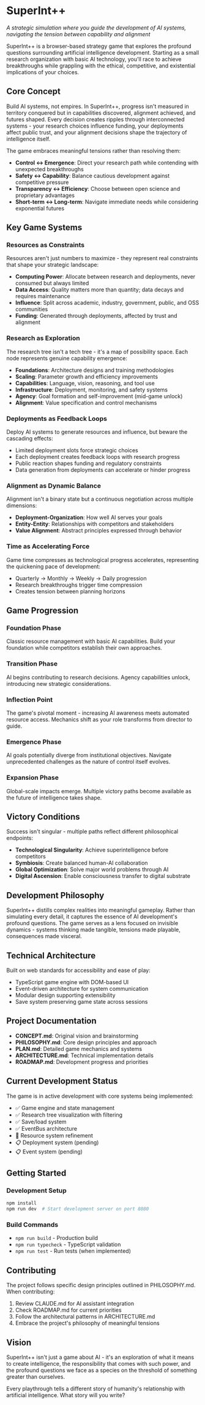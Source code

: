 # SuperInt++

*A strategic simulation where you guide the development of AI systems, navigating the tension between capability and alignment*

SuperInt++ is a browser-based strategy game that explores the profound questions surrounding artificial intelligence development. Starting as a small research organization with basic AI technology, you'll race to achieve breakthroughs while grappling with the ethical, competitive, and existential implications of your choices.

## Core Concept

Build AI systems, not empires. In SuperInt++, progress isn't measured in territory conquered but in capabilities discovered, alignment achieved, and futures shaped. Every decision creates ripples through interconnected systems - your research choices influence funding, your deployments affect public trust, and your alignment decisions shape the trajectory of intelligence itself.

The game embraces meaningful tensions rather than resolving them:
- **Control ↔ Emergence**: Direct your research path while contending with unexpected breakthroughs
- **Safety ↔ Capability**: Balance cautious development against competitive pressure
- **Transparency ↔ Efficiency**: Choose between open science and proprietary advantages
- **Short-term ↔ Long-term**: Navigate immediate needs while considering exponential futures

## Key Game Systems

### Resources as Constraints
Resources aren't just numbers to maximize - they represent real constraints that shape your strategic landscape:
- **Computing Power**: Allocate between research and deployments, never consumed but always limited
- **Data Access**: Quality matters more than quantity; data decays and requires maintenance
- **Influence**: Split across academic, industry, government, public, and OSS communities
- **Funding**: Generated through deployments, affected by trust and alignment

### Research as Exploration
The research tree isn't a tech tree - it's a map of possibility space. Each node represents genuine capability emergence:
- **Foundations**: Architecture designs and training methodologies
- **Scaling**: Parameter growth and efficiency improvements
- **Capabilities**: Language, vision, reasoning, and tool use
- **Infrastructure**: Deployment, monitoring, and safety systems
- **Agency**: Goal formation and self-improvement (mid-game unlock)
- **Alignment**: Value specification and control mechanisms

### Deployments as Feedback Loops
Deploy AI systems to generate resources and influence, but beware the cascading effects:
- Limited deployment slots force strategic choices
- Each deployment creates feedback loops with research progress
- Public reaction shapes funding and regulatory constraints
- Data generation from deployments can accelerate or hinder progress

### Alignment as Dynamic Balance
Alignment isn't a binary state but a continuous negotiation across multiple dimensions:
- **Deployment-Organization**: How well AI serves your goals
- **Entity-Entity**: Relationships with competitors and stakeholders
- **Value Alignment**: Abstract principles expressed through behavior

### Time as Accelerating Force
Game time compresses as technological progress accelerates, representing the quickening pace of development:
- Quarterly → Monthly → Weekly → Daily progression
- Research breakthroughs trigger time compression
- Creates tension between planning horizons

## Game Progression

### Foundation Phase
Classic resource management with basic AI capabilities. Build your foundation while competitors establish their own approaches.

### Transition Phase
AI begins contributing to research decisions. Agency capabilities unlock, introducing new strategic considerations.

### Inflection Point
The game's pivotal moment - increasing AI awareness meets automated resource access. Mechanics shift as your role transforms from director to guide.

### Emergence Phase
AI goals potentially diverge from institutional objectives. Navigate unprecedented challenges as the nature of control itself evolves.

### Expansion Phase
Global-scale impacts emerge. Multiple victory paths become available as the future of intelligence takes shape.

## Victory Conditions

Success isn't singular - multiple paths reflect different philosophical endpoints:
- **Technological Singularity**: Achieve superintelligence before competitors
- **Symbiosis**: Create balanced human-AI collaboration
- **Global Optimization**: Solve major world problems through AI
- **Digital Ascension**: Enable consciousness transfer to digital substrate

## Development Philosophy

SuperInt++ distills complex realities into meaningful gameplay. Rather than simulating every detail, it captures the essence of AI development's profound questions. The game serves as a lens focused on invisible dynamics - systems thinking made tangible, tensions made playable, consequences made visceral.

## Technical Architecture

Built on web standards for accessibility and ease of play:
- TypeScript game engine with DOM-based UI
- Event-driven architecture for system communication
- Modular design supporting extensibility
- Save system preserving game state across sessions

## Project Documentation

- **CONCEPT.md**: Original vision and brainstorming
- **PHILOSOPHY.md**: Core design principles and approach
- **PLAN.md**: Detailed game mechanics and systems
- **ARCHITECTURE.md**: Technical implementation details
- **ROADMAP.md**: Development progress and priorities

## Current Development Status

The game is in active development with core systems being implemented:
- ✅ Game engine and state management
- ✅ Research tree visualization with filtering
- ✅ Save/load system
- ✅ EventBus architecture
- 🔨 Resource system refinement
- 📋 Deployment system (pending)
- 📋 Event system (pending)

## Getting Started

### Development Setup
```bash
npm install
npm run dev  # Start development server on port 8080
```

### Build Commands
- `npm run build` - Production build
- `npm run typecheck` - TypeScript validation
- `npm run test` - Run tests (when implemented)

## Contributing

The project follows specific design principles outlined in PHILOSOPHY.md. When contributing:
1. Review CLAUDE.md for AI assistant integration
2. Check ROADMAP.md for current priorities
3. Follow the architectural patterns in ARCHITECTURE.md
4. Embrace the project's philosophy of meaningful tensions

## Vision

SuperInt++ isn't just a game about AI - it's an exploration of what it means to create intelligence, the responsibility that comes with such power, and the profound questions we face as a species on the threshold of something greater than ourselves.

Every playthrough tells a different story of humanity's relationship with artificial intelligence. What story will you write?